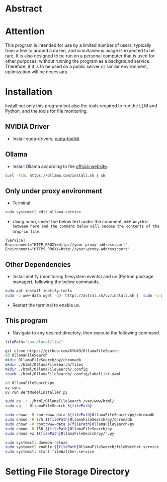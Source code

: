 # Abstract


# Attention
This program is intended for use by a limited number of users, typically from a few to around a dozen, and simultaneous usage is expected to be rare. It is also designed to be run on a personal computer that is used for other purposes, without running the program as a background service. Therefore, if it is to be used on a public server or similar environment, optimization will be necessary.

# Installation
Install not only this program but also the tools required to run the LLM and Python, and the tools for file monitoring.

## NVIDIA Driver
* Install cuda-drivers, [cuda-toolkit](https://developer.nvidia.com/cuda-12-9-0-download-archive?target_os=Linux&target_arch=x86_64&Distribution=Ubuntu&target_version=24.04&target_type=deb_local)

## Ollama
* Install Ollama according to the [official website](https://ollama.com/download/linux).
```bash
curl -fsSL https://ollama.com/install.sh | sh
```

## Only under proxy environment
* Terminal
```bash
sudo systemctl edit ollama.service
```
* Using nano, insert the below text under the comment, `### Anythin between here and the comment below will become the contents of the drop-in file`.
```
[Service]
Environment="HTTP_PROXY=http://your-proxy-address:port"
Environment="HTTPS_PROXY=http://your-proxy-address:port"
```

## Other Dependencies
* Install inotify (monitoring filesystem events) and uv (Python package manager), following the below commands.
```bash
sudo apt install inotify-tools
sudo -u www-data wget -qO- https://astral.sh/uv/install.sh |  sudo -u www-data sh
```
* Restart the terminal to enable uv.

## This program
* Navigate to any desired directory, then execute the following command. 
```bash
filePath="/usr/local/lib/"

git clone https://github.com/KYU49/OllamaFileSearch
cd OllamaFileSearch
mkdir OllamaFileSearch/py/chromadb
mkdir ./html/OllamaFileSearch/files
mkdir ./html/OllamaFileSearch/.config
touch ./html/OllamaFileSearch/.config/labelList.yaml

cd OllamaFileSearch/py
uv sync
uv run BertModelInstaller.py

sudo cp -r ./html/OllamaFileSearch /var/www/html/
sudo cp -r OllamaFileSearch ${filePath}

sudo chown -R root:www-data ${filePath}OllamaFileSearch/py/chromadb
sudo chmod -R 775 ${filePath}OllamaFileSearch/py/chromadb
sudo chown -R root:www-data ${filePath}OllamaFileSearch/py
sudo chmod -R 750 ${filePath}OllamaFileSearch/py
sudo chmod +x ${filePath}OllamaFileSearch/py/*.py

sudo systemctl daemon-reload
sudo systemctl enable ${filePath}OllamaFileSearch/fileWatcher.service
sudo systemctl start fileWatcher.service

```

# Setting File Storage Directory

